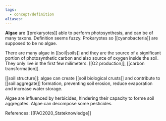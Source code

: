 ```yaml
---
tags:
  - concept/definition
aliases:
---
```

**Algae** are [[prokaryotes]] able to perform photosynthesis, and can be of many taxons. Definition seems fuzzy.
Prokaryotes so [[cyanobacteria]] are supposed to be no algae.

There are many algae in [[soil|soils]] and they are the source of a significant portion of photosynthetic carbon and also source of oxygen inside the soil. They only live in the first few milimeters. [[O2 production]], [[carbon transformation]].

[[soil structure]]: algae can create [[soil biological crusts]] and contribute to [[soil aggregate]] formation, preventing soil erosion, reduce evaporation and increase water storage.

Algae are influenced by herbicides, hindering their capacity to forme soil aggregates. Algae can decompose some pesticides.

References:
[[FAO2020_Stateknowledge]]